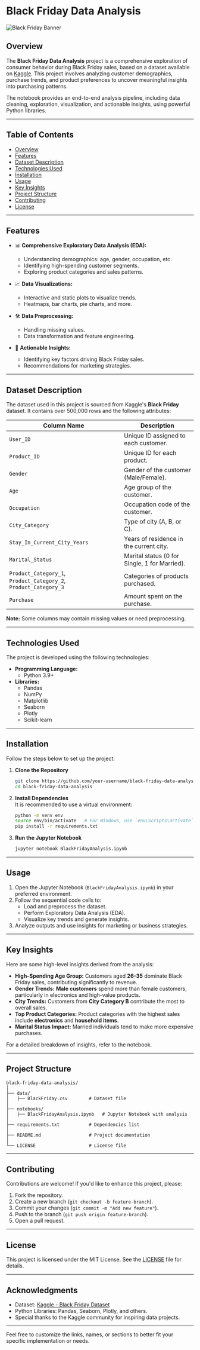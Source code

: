 
# **Black Friday Data Analysis**

![Black Friday Banner](https://user-images.githubusercontent.com/placeholder/banner.png)

## **Overview**

The **Black Friday Data Analysis** project is a comprehensive exploration of consumer behavior during Black Friday sales, based on a dataset available on [Kaggle](https://www.kaggle.com/datasets/sdolezel/black-friday). This project involves analyzing customer demographics, purchase trends, and product preferences to uncover meaningful insights into purchasing patterns.

The notebook provides an end-to-end analysis pipeline, including data cleaning, exploration, visualization, and actionable insights, using powerful Python libraries.

---

## **Table of Contents**
- [Overview](#overview)
- [Features](#features)
- [Dataset Description](#dataset-description)
- [Technologies Used](#technologies-used)
- [Installation](#installation)
- [Usage](#usage)
- [Key Insights](#key-insights)
- [Project Structure](#project-structure)
- [Contributing](#contributing)
- [License](#license)

---

## **Features**

- 📊 **Comprehensive Exploratory Data Analysis (EDA):**
  - Understanding demographics: age, gender, occupation, etc.
  - Identifying high-spending customer segments.
  - Exploring product categories and sales patterns.

- 📈 **Data Visualizations:**
  - Interactive and static plots to visualize trends.
  - Heatmaps, bar charts, pie charts, and more.

- 🛠️ **Data Preprocessing:**
  - Handling missing values.
  - Data transformation and feature engineering.

- 🔮 **Actionable Insights:**
  - Identifying key factors driving Black Friday sales.
  - Recommendations for marketing strategies.

---

## **Dataset Description**

The dataset used in this project is sourced from Kaggle's **Black Friday** dataset. It contains over 500,000 rows and the following attributes:

| Column Name       | Description                                                                 |
|-------------------|-----------------------------------------------------------------------------|
| `User_ID`         | Unique ID assigned to each customer.                                       |
| `Product_ID`      | Unique ID for each product.                                                |
| `Gender`          | Gender of the customer (Male/Female).                                      |
| `Age`             | Age group of the customer.                                                 |
| `Occupation`      | Occupation code of the customer.                                           |
| `City_Category`   | Type of city (A, B, or C).                                                 |
| `Stay_In_Current_City_Years` | Years of residence in the current city.                          |
| `Marital_Status`  | Marital status (0 for Single, 1 for Married).                              |
| `Product_Category_1`, `Product_Category_2`, `Product_Category_3` | Categories of products purchased. |
| `Purchase`        | Amount spent on the purchase.                                              |

**Note:** Some columns may contain missing values or need preprocessing.

---

## **Technologies Used**

The project is developed using the following technologies:

- **Programming Language:**
  - Python 3.9+
- **Libraries:**
  - Pandas
  - NumPy
  - Matplotlib
  - Seaborn
  - Plotly
  - Scikit-learn

---

## **Installation**

Follow the steps below to set up the project:

1. **Clone the Repository**  
   ```bash
   git clone https://github.com/your-username/black-friday-data-analysis.git
   cd black-friday-data-analysis
   ```

2. **Install Dependencies**  
   It is recommended to use a virtual environment:
   ```bash
   python -m venv env
   source env/bin/activate   # For Windows, use `env\Scripts\activate`
   pip install -r requirements.txt
   ```

3. **Run the Jupyter Notebook**  
   ```bash
   jupyter notebook BlackFridayAnalysis.ipynb
   ```

---

## **Usage**

1. Open the Jupyter Notebook (`BlackFridayAnalysis.ipynb`) in your preferred environment.
2. Follow the sequential code cells to:
   - Load and preprocess the dataset.
   - Perform Exploratory Data Analysis (EDA).
   - Visualize key trends and generate insights.
3. Analyze outputs and use insights for marketing or business strategies.

---

## **Key Insights**

Here are some high-level insights derived from the analysis:

- **High-Spending Age Group:** Customers aged **26-35** dominate Black Friday sales, contributing significantly to revenue.
- **Gender Trends:** **Male customers** spend more than female customers, particularly in electronics and high-value products.
- **City Trends:** Customers from **City Category B** contribute the most to overall sales.
- **Top Product Categories:** Product categories with the highest sales include **electronics** and **household items**.
- **Marital Status Impact:** Married individuals tend to make more expensive purchases.

For a detailed breakdown of insights, refer to the notebook.

---

## **Project Structure**

```
black-friday-data-analysis/
│
├── data/
│   ├── BlackFriday.csv        # Dataset file
│
├── notebooks/
│   ├── BlackFridayAnalysis.ipynb   # Jupyter Notebook with analysis
│
├── requirements.txt           # Dependencies list
│
├── README.md                  # Project documentation
│
└── LICENSE                    # License file
```

---

## **Contributing**

Contributions are welcome! If you'd like to enhance this project, please:

1. Fork the repository.
2. Create a new branch (`git checkout -b feature-branch`).
3. Commit your changes (`git commit -m "Add new feature"`).
4. Push to the branch (`git push origin feature-branch`).
5. Open a pull request.

---

## **License**

This project is licensed under the MIT License. See the [LICENSE](LICENSE) file for details.

---

## **Acknowledgments**

- Dataset: [Kaggle - Black Friday Dataset](https://www.kaggle.com/datasets/sdolezel/black-friday)
- Python Libraries: Pandas, Seaborn, Plotly, and others.
- Special thanks to the Kaggle community for inspiring data projects.

---

Feel free to customize the links, names, or sections to better fit your specific implementation or needs.
